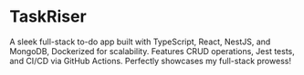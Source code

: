 # TaskRiser
A sleek full-stack to-do app built with TypeScript, React, NestJS, and MongoDB, Dockerized for scalability. Features CRUD operations, Jest tests, and CI/CD via GitHub Actions. Perfectly showcases my full-stack prowess!
